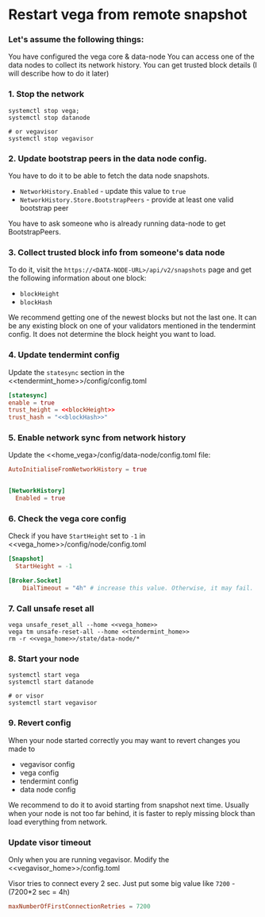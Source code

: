 # Restart vega from remote snapshot

### Let's assume the following things:

You have configured the vega core & data-node
You can access one of the data nodes to collect its network history.
You can get trusted block details (I will describe how to do it later)


### 1. Stop the network

```shell
systemctl stop vega;
systemctl stop datanode

# or vegavisor
systemctl stop vegavisor
```

### 2. Update bootstrap peers in the data node config.

You have to do it to be able to fetch the data node snapshots.

- `NetworkHistory.Enabled` - update this value to `true`
- `NetworkHistory.Store.BootstrapPeers` - provide at least one valid bootstrap peer

You have to ask someone who is already running data-node to get BootstrapPeers.

### 3. Collect trusted block info from someone's data node

To do it, visit the `https://<DATA-NODE-URL>/api/v2/snapshots` page and get the following information about one block:
- `blockHeight` 
- `blockHash`

We recommend getting one of the newest blocks but not the last one. It can be any existing block on one of your validators mentioned in the tendermint config. It does not determine the block height you want to load.

### 4. Update tendermint config
Update the `statesync` section in the <<tendermint_home>>/config/config.toml

```toml
[statesync]
enable = true
trust_height = <<blockHeight>>
trust_hash = "<<blockHash>>"
```

### 5. Enable network sync from network history

Update the <<home_vega>/config/data-node/config.toml file:

```toml
AutoInitialiseFromNetworkHistory = true


[NetworkHistory]
  Enabled = true
```

### 6. Check the vega core config

Check if you have `StartHeight` set to `-1` in <<vega_home>>/config/node/config.toml

```toml
[Snapshot]
  StartHeight = -1

[Broker.Socket]
    DialTimeout = "4h" # increase this value. Otherwise, it may fail.
```

### 7. Call unsafe reset all

```shell
vega unsafe_reset_all --home <<vega_home>>
vega tm unsafe-reset-all --home <<tendermint_home>>
rm -r <<vega_home>>/state/data-node/*
```

### 8. Start your node

```shell
systemctl start vega
systemctl start datanode

# or visor
systemctl start vegavisor
```

### 9. Revert config

When your node started correctly you may want to revert changes you made to

- vegavisor config
- vega config
- tendermint config
- data node config

We recommend to do it to avoid starting from snapshot next time. Usually when your node is not too far behind, it is faster to reply missing block than load everything from network.

### Update visor timeout

Only when you are running vegavisor. Modify the <<vegavisor_home>>/config.toml

Visor tries to connect every 2 sec. Just put some big value like `7200` -  (7200*2 sec = 4h)

```toml
maxNumberOfFirstConnectionRetries = 7200
```
